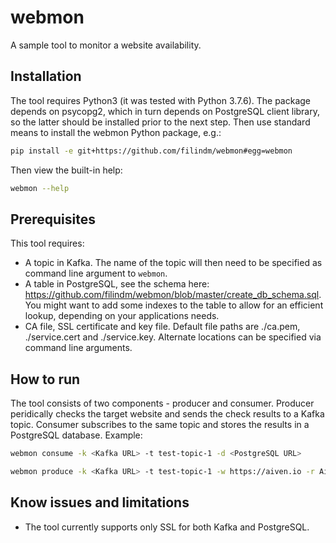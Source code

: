 # webmon
A sample tool to monitor a website availability.

## Installation
The tool requires Python3 (it was tested with Python 3.7.6).
The package depends on psycopg2, which in turn depends on PostgreSQL client library, so the latter should be installed prior to the next step.
Then use standard means to install the webmon Python package, e.g.:
```bash
pip install -e git+https://github.com/filindm/webmon#egg=webmon
```
Then view the built-in help:
```bash
webmon --help
```

## Prerequisites
This tool requires:
- A topic in Kafka. The name of the topic will then need to be specified as command line argument to `webmon`. 
- A table in PostgreSQL, see the schema here: https://github.com/filindm/webmon/blob/master/create_db_schema.sql. You might want to add some indexes to the table to allow for an efficient lookup, depending on your applications needs.
- CA file, SSL certificate and key file. Default file paths are ./ca.pem, ./service.cert and ./service.key. Alternate locations can be specified via command line arguments.

## How to run
The tool consists of two components - producer and consumer. 
Producer peridically checks the target website and sends the check results to a Kafka topic. 
Consumer subscribes to the same topic and stores the results in a PostgreSQL database.
Example:
```bash
webmon consume -k <Kafka URL> -t test-topic-1 -d <PostgreSQL URL>

webmon produce -k <Kafka URL> -t test-topic-1 -w https://aiven.io -r Aiven
```

## Know issues and limitations
- The tool currently supports only SSL for both Kafka and PostgreSQL.
